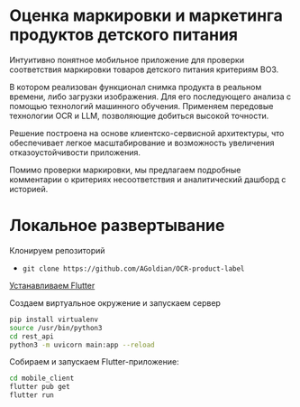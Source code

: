# **Оценка маркировки и маркетинга продуктов детского питания**

Интуитивно понятное мобильное приложение для проверки соответствия маркировки товаров детского питания критериям ВОЗ.

В котором реализован функционал снимка продукта в реальном времени, либо загрузки изображения. Для его последующего анализа с помощью технологий машинного обучения. Применяем передовые технологии OCR и LLM, позволяющие добиться высокой точности.

Решение построена на основе клиентско-сервисной архитектуры, что обеспечивает легкое масштабирование и возможность увеличения отказоустойчивости приложения.

Помимо проверки маркировки, мы предлагаем подробные комментарии о критериях несоответствия и аналитический дашборд с историей.

# Локальное развертывание
Клонируем репозиторий
- `git clone https://github.com/AGoldian/OCR-product-label`

<a href="https://docs.flutter.dev/get-started/install">Устанавливаем Flutter</a>

Создаем виртуальное окружение и запускаем сервер
```bash
pip install virtualenv
source /usr/bin/python3
cd rest_api
python3 -m uvicorn main:app --reload
```

Собираем и запускаем Flutter-приложение:
```bash
cd mobile_client
flutter pub get
flutter run
```
